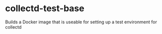# collectd-test-base
Builds a Docker image that is useable for setting up a test environment for collectd
